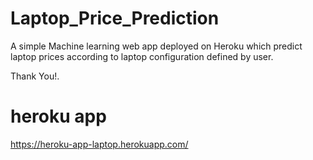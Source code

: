 # Laptop_Price_Prediction

A simple Machine learning web app deployed on Heroku which predict laptop prices according to laptop configuration defined by user. 

<!--
**You can find complete Analysis and modeling Notebook from <a href="https://colab.research.google.com/drive/1UuGubpE30tdeWoI8a4TpP1dhnZCu-mUQ?usp=sharing">here</a>**
-->

Thank You!.

# heroku app 
https://heroku-app-laptop.herokuapp.com/

